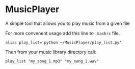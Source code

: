 # MusicPlayer
A simple tool that allows you to play music from a given file

For more convenent usage add this line to `.bashrc` file.

```
alias play_list='python ~/MusicPlayer/play_list.py'
```

Then from your music library directory call:

```
play_list "my_song_1.mp3" "my_song_2.wav"
```
